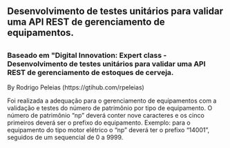 <h2>Desenvolvimento de testes unitários para validar uma API REST de gerenciamento de equipamentos.<h2>
<h3>Baseado em "Digital Innovation: Expert class - Desenvolvimento de testes unitários para validar uma API REST de gerenciamento de estoques de cerveja. </h3>
By Rodrigo Peleias (https://gtihub.com/rpeleias)

Foi realizada a adequação para o gerenciamento de equipamentos com a validação e testes do número de patrimônio por tipo de equipamento.
O número de patrimônio “np” deverá conter nove caracteres e os cinco primeiros deverá ser o prefixo do equipamento.
Exemplo: para o equipamento do tipo motor elétrico o “np” deverá ter o prefixo “14001”, seguidos de um sequencial de 0 a 9999. 




